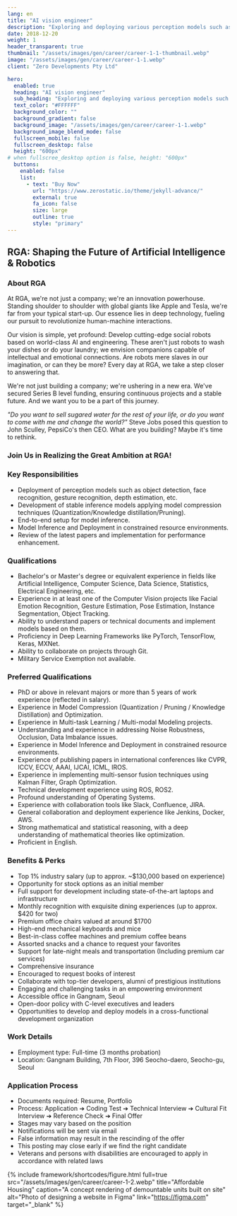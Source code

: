 ```yaml
---
lang: en
title: "AI vision engineer"
description: "Exploring and deploying various perception models such as object detection, facial emotion recognition, gesture recognition, and depth estimation"
date: 2018-12-20
weight: 1
header_transparent: true
thumbnail: "/assets/images/gen/career/career-1-1-thumbnail.webp"
image: "/assets/images/gen/career/career-1-1.webp"
client: "Zero Developments Pty Ltd"

hero:
  enabled: true
  heading: "AI vision engineer"
  sub_heading: "Exploring and deploying various perception models such as object detection, facial emotion recognition, gesture recognition, and depth estimation"
  text_color: "#FFFFFF"
  background_color: ""
  background_gradient: false
  background_image: "/assets/images/gen/career/career-1-1.webp"
  background_image_blend_mode: false
  fullscreen_mobile: false
  fullscreen_desktop: false
  height: "600px"
# when fullscree_desktop option is false, height: "600px"
  buttons:
    enabled: false
    list:
      - text: "Buy Now"
        url: "https://www.zerostatic.io/theme/jekyll-advance/"
        external: true
        fa_icon: false
        size: large
        outline: true
        style: "primary"
---
```


## **RGA: Shaping the Future of Artificial Intelligence & Robotics**

### **About RGA**
At RGA, we're not just a company; we're an innovation powerhouse. Standing shoulder to shoulder with global giants like Apple and Tesla, we're far from your typical start-up. Our essence lies in deep technology, fueling our pursuit to revolutionize human-machine interactions.

Our vision is simple, yet profound: Develop cutting-edge social robots based on world-class AI and engineering. These aren't just robots to wash your dishes or do your laundry; we envision companions capable of intellectual and emotional connections. Are robots mere slaves in our imagination, or can they be more? Every day at RGA, we take a step closer to answering that.

We're not just building a company; we're ushering in a new era. We've secured Series B level funding, ensuring continuous projects and a stable future. And we want you to be a part of this journey.

_"Do you want to sell sugared water for the rest of your life, or do you want to come with me and change the world?"_ Steve Jobs posed this question to John Sculley, PepsiCo's then CEO. What are you building? Maybe it's time to rethink.

### **Join Us in Realizing the Great Ambition at RGA!**


### **Key Responsibilities**
- Deployment of perception models such as object detection, face recognition, gesture recognition, depth estimation, etc.
- Development of stable inference models applying model compression techniques (Quantization/Knowledge distillation/Pruning).
- End-to-end setup for model inference.
- Model Inference and Deployment in constrained resource environments.
- Review of the latest papers and implementation for performance enhancement.


### **Qualifications**
- Bachelor's or Master's degree or equivalent experience in fields like Artificial Intelligence, Computer Science, Data Science, Statistics, Electrical Engineering, etc.
- Experience in at least one of the Computer Vision projects like Facial Emotion Recognition, Gesture Estimation, Pose Estimation, Instance Segmentation, Object Tracking.
- Ability to understand papers or technical documents and implement models based on them.
- Proficiency in Deep Learning Frameworks like PyTorch, TensorFlow, Keras, MXNet.
- Ability to collaborate on projects through Git.
- Military Service Exemption not available.

### **Preferred Qualifications**
- PhD or above in relevant majors or more than 5 years of work experience (reflected in salary).
- Experience in Model Compression (Quantization / Pruning / Knowledge Distillation) and Optimization.
- Experience in Multi-task Learning / Multi-modal Modeling projects.
- Understanding and experience in addressing Noise Robustness, Occlusion, Data Imbalance issues.
- Experience in Model Inference and Deployment in constrained resource environments.
- Experience of publishing papers in international conferences like CVPR, ICCV, ECCV, AAAI, IJCAI, ICML, IROS.
- Experience in implementing multi-sensor fusion techniques using Kalman Filter, Graph Optimization.
- Technical development experience using ROS, ROS2.
- Profound understanding of Operating Systems.
- Experience with collaboration tools like Slack, Confluence, JIRA.
- General collaboration and deployment experience like Jenkins, Docker, AWS.
- Strong mathematical and statistical reasoning, with a deep understanding of mathematical theories like optimization.
- Proficient in English.

### **Benefits & Perks**
- Top 1% industry salary (up to approx. ~$130,000 based on experience)
- Opportunity for stock options as an initial member
- Full support for development including state-of-the-art laptops and infrastructure
- Monthly recognition with exquisite dining experiences (up to approx. $420 for two)
- Premium office chairs valued at around $1700
- High-end mechanical keyboards and mice
- Best-in-class coffee machines and premium coffee beans
- Assorted snacks and a chance to request your favorites
- Support for late-night meals and transportation (Including premium car services)
- Comprehensive insurance
- Encouraged to request books of interest
- Collaborate with top-tier developers, alumni of prestigious institutions
- Engaging and challenging tasks in an empowering environment
- Accessible office in Gangnam, Seoul
- Open-door policy with C-level executives and leaders
- Opportunities to develop and deploy models in a cross-functional development organization

### **Work Details**
- Employment type: Full-time (3 months probation)
- Location: Gangnam Building, 7th Floor, 396 Seocho-daero, Seocho-gu, Seoul

### **Application Process**
- Documents required: Resume, Portfolio
- Process: Application ➔ Coding Test ➔ Technical Interview ➔ Cultural Fit Interview ➔ Reference Check ➔ Final Offer
- Stages may vary based on the position
- Notifications will be sent via email
- False information may result in the rescinding of the offer
- This posting may close early if we find the right candidate
- Veterans and persons with disabilities are encouraged to apply in accordance with related laws

{% include framework/shortcodes/figure.html full=true src="/assets/images/gen/career/career-1-2.webp" title="Affordable Housing"  caption="A concept rendering of demountable units built on site" alt="Photo of designing a website in Figma" link="https://figma.com" target="_blank" %}
